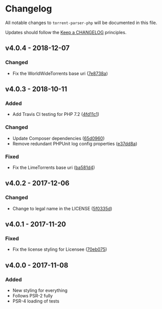 # Changelog

All notable changes to `torrent-parser-php` will be documented in this file.

Updates should follow the [Keep a CHANGELOG](https://keepachangelog.com) principles.

## v4.0.4 - 2018-12-07

### Changed
- Fix the WorldWideTorrents base uri ([7e8738a](https://github.com/pxgamer/torrent-parser-php/commit/7e8738abc1d380537ad65da956cfb4017b481666))

## v4.0.3 - 2018-10-11

### Added
- Add Travis CI testing for PHP 7.2 ([4fd11c1](https://github.com/pxgamer/torrent-parser-php/commit/4fd11c1baea772956222eea4e7477f8633b7ccc2))

### Changed
- Update Composer dependencies ([65d0960](https://github.com/pxgamer/torrent-parser-php/commit/65d0960638bb02978334d0b7b5e6a89366c0665f))
- Remove redundant PHPUnit log config properties ([e37dd8a](https://github.com/pxgamer/torrent-parser-php/commit/e37dd8aaf740a6286a54207d24af7fb1aeb08fd5))

### Fixed
- Fix the LimeTorrents base uri ([ba581d4](https://github.com/pxgamer/torrent-parser-php/commit/ba581d4d3d74cf0dbcf911336b31c7274c810d5c))

## v4.0.2 - 2017-12-06

### Changed
- Change to legal name in the LICENSE ([5f0335d](https://github.com/pxgamer/torrent-parser-php/commit/5f0335d94695fdbc34a415cccfa594fa14832801))

## v4.0.1 - 2017-11-20

### Fixed
- Fix the license styling for Licensee ([70eb075](https://github.com/pxgamer/torrent-parser-php/commit/70eb075a513d71fe08acef759c4e1f661e86aa4d))

## v4.0.0 - 2017-11-08

### Added
- New styling for everything
- Follows PSR-2 fully
- PSR-4 loading of tests
